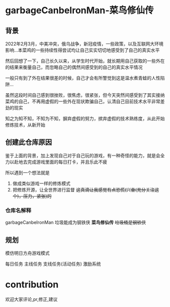 # garbageCanbeIronMan-菜鸟修仙传
## 背景
2022年2月3月，中美冲突，俄乌战争，新冠疫情，一些政策，以及互联网大环境影响...本菜鸡的一些持续性得尝试均让自己实实切切地感受到了自己的真实水平

然后回想了一下，自己长久以来，从学生时代开始，就长期用自己获取的一些外在的结果来衡量自己，而忽略自己的偶然间感受到的自己的真实水平情况

一般只有到了外在结果很差的时候，自己才会有所警觉到这是温水煮青蛙的人性陷阱...

虽然这段时间自己感到很挫败，很焦虑，很紧张，但今天突然间感受到了其实接纳菜鸡的自己，不再用虚假的一些外在现状欺骗自己，认清自己目前技术水平非常差劲的现实

知之为知不知，不知为不知，摒弃虚假的努力，摈弃虚假的技术熟练度，从此开始修炼技术，从新开始

## 创建此仓库原因
鉴于上面的背景，加上发现自己对于自己玩的游戏，有一种奇怪的能力，就是会全力以赴地去完成游戏里面的每日打卡，并且乐此不疲

所以遇到一个想法就是
1. 做成类似游戏一样的修炼模式
2. 把修炼开源，让全世界进行监督 ~~这真滴让我感觉有点恐慌(兴奋(充分关注这个)，压力，紧张)的~~

### 仓库名解释
garbageCanbeIronMan
垃圾能成为钢铁侠
**菜鸟修仙传**
~~垃圾桶是钢铁侠~~

## 规划
模仿明日方舟游戏模式

每日任务
主线任务
支线任务(活动任务)
激励系统

# contribution
欢迎大家评论,pr,修正,建议
